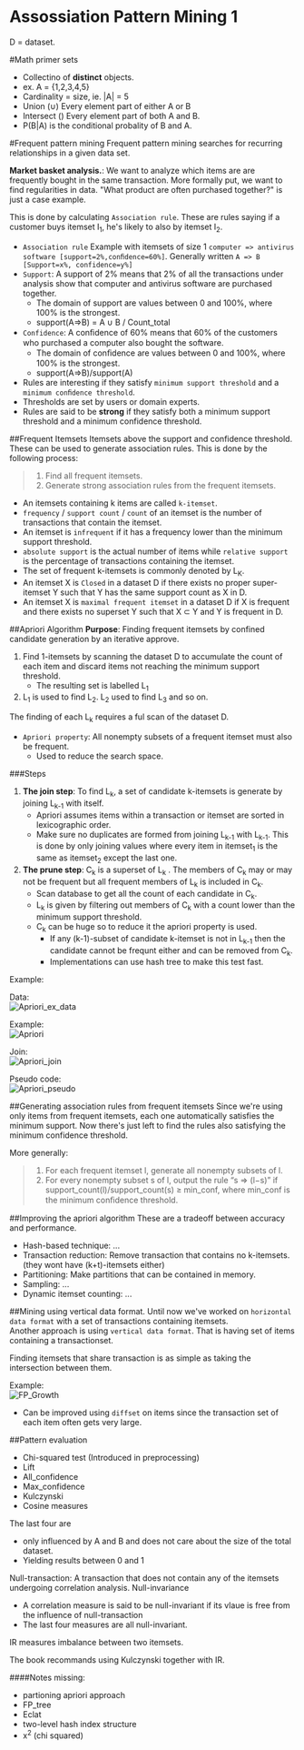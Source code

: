 Assossiation Pattern Mining 1
================

D = dataset.

#Math primer sets
- Collectino of **distinct** objects.
- ex. A = {1,2,3,4,5}
- Cardinality = size, ie. |A| = 5
- Union (∪) Every element part of either A or B
- Intersect () Every element part of both A and B.
- P(B|A) is the conditional probality of B and A.


#Frequent pattern mining
Frequent pattern mining searches for recurring relationships in a given data set.

**Market basket analysis.**: We want to analyze which items are are frequently bought in the same transaction.
More formally put, we want to find regularities in data. "What product are often purchased together?" is just a case example.

 This is done by calculating `Association rule`.
These are rules saying if a customer buys itemset I<sub>1</sub>, he's likely to also by itemset I<sub>2</sub>.

- `Association rule` Example with itemsets of size 1 `computer => antivirus software [support=2%,conﬁdence=60%]`. Generally written `A => B [Support=x%, confidence=y%]`
- `Support`:  A support of 2% means that 2% of all the transactions under analysis show that computer and antivirus software are purchased together.
    - The domain of support are values between 0 and 100%, where 100% is the strongest.
    - support(A=>B) = A ∪ B / Count_total
- `Confidence`:  A conﬁdence of 60% means that 60% of the customers who purchased a computer also bought the software.
    - The domain of conﬁdence are values between 0 and 100%, where 100% is the strongest.
    - support(A=>B)/support(A)
- Rules are interesting if they satisfy  `minimum support threshold` and a `minimum conﬁdence threshold`.
- Thresholds are set by users or domain experts. 
- Rules are said to be **strong** if they satisfy both a minimum support threshold and a minimum confidence threshold.

##Frequent Itemsets
Itemsets above the support and confidence threshold. These can be used to generate association rules. This is done by the following process:

>1. Find all frequent itemsets.
>2. Generate strong association rules from the frequent itemsets. 

- An itemsets containing k items are called `k-itemset`.
- `frequency` / `support count` / `count` of an itemset is the number of transactions that contain the itemset.
- An itemset is `infrequent` if it has a frequency lower than the minimum support threshold. 
- `absolute support` is the actual number of items while `relative support` is the percentage of transactions containing the itemset.
- The set of frequent k-itemsets is commonly denoted by L<sub>K</sub>.
- An itemset X is `Closed` in a dataset D if there exists no proper super-itemset Y such that Y has the same support count as X in D.
- An itemset X is `maximal frequent itemset` in a dataset D if X is frequent and there exists no superset Y such that X ⊂ Y and Y is frequent in D.
 
##Apriori Algorithm
**Purpose**: Finding frequent itemsets by confined candidate generation by an iterative approve.


1. Find 1-itemsets by scanning the dataset D to accumulate the count of each item and discard items not reaching the minimum support threshold.
    - The resulting set is labelled L<sub>1</sub>
2. L<sub>1</sub> is used to find L<sub>2</sub>. L<sub>2</sub> used to find L<sub>3</sub> and so on.

The finding of each L<sub>k</sub> requires a ful scan of the dataset D.
  
- `Apriori property`: All nonempty subsets of a frequent itemset must also be frequent.
    -  Used to reduce the search space. 

###Steps

1. **The join step**: To find L<sub>k</sub>, a set of candidate k-itemsets is generate by joining L<sub>k-1</sub> with itself.
    - Apriori assumes items within a transaction or itemset are sorted in lexicographic order.
    - Make sure no duplicates are formed from joining L<sub>k-1</sub> with L<sub>k-1</sub>. This is done by only joining values where every item in itemset<sub>1</sub> is the same as itemset<sub>2</sub> except the last one.
2. **The prune step**: C<sub>k</sub> is a superset of L<sub>k</sub> . The members of C<sub>k</sub> may or may not be frequent but all frequent members of L<sub>k</sub> is included in C<sub>k</sub>.
    - Scan database to get all the count of each candidate in C<sub>k</sub>.
    - L<sub>k</sub> is given by filtering out members of C<sub>k</sub> with a count lower than the minimum support threshold.
    - C<sub>k</sub> can be huge so to reduce it the apriori property is used.
        - If any (k-1)-subset of candidate k-itemset is not in L<sub>k-1</sub> then the candidate cannot be frequnt either and can be removed from C<sub>k</sub>.
        - Implementations can use hash tree to make this test fast.
        
Example:

Data:  
![Apriori_ex_data](Images/Apriori_ex_data.PNG "Apriori_ex_data")

Example:  
![Apriori](Images/Apriori.PNG "Apriori")

Join:  
![Apriori_join](Images/Apriori_join.PNG "Apriori_join")

Pseudo code:  
![Apriori_pseudo](Images/Apriori_pseudo.PNG "Apriori_pseudo")


##Generating association rules from frequent itemsets
Since we're using only items from frequent itemsets, each one automatically satisfies the minimum support. 
Now there's just left to find the rules also satisfying the minimum confidence threshold. 

More generally:
>1. For each frequent itemset l, generate all nonempty subsets of l.
>2. For every nonempty subset s of l, output the rule “s => (l−s)” if support_count(l)/support_count(s) ≥ min_conf, where min_conf is the minimum conﬁdence threshold.

##Improving the apriori algorithm
These are a tradeoff between accuracy and performance.

- Hash-based technique: ...
- Transaction reduction: Remove transaction that contains no k-itemsets. (they wont have (k+t)-itemsets either)
- Partitioning: Make partitions that can be contained in memory.
- Sampling: ...
- Dynamic itemset counting: ...

##Mining using vertical data format.
Until now we've worked on `horizontal data format` with a set of transactions containing itemsets.  
Another approach is using `vertical data format`. That is having set of items containing a transactionset.

Finding itemsets that share transaction is as simple as taking the intersection between them.

Example:  
![FP_Growth](Images/FP_Growth.PNG "FP_Growth")

- Can be improved using `diffset` on items since the transaction set of each item often gets very large. 

##Pattern evaluation
- Chi-squared test (Introduced in preprocessing)
- Lift
- All_confidence
- Max_confidence
- Kulczynski
- Cosine measures

The last four are
- only influenced by A and B and does not care about the size of the total dataset.
- Yielding results between 0 and 1

Null-transaction: A transaction that does not contain any of the itemsets undergoing correlation analysis.
Null-invariance
- A correlation measure is said to be null-invariant if its vlaue is free from the influence of null-transaction
- The last four measures are all null-invariant.

IR measures imbalance between two itemsets.

The book recommands using Kulczynski together with IR.

####Notes missing:
- partioning apriori approach
- FP_tree
- Eclat
- two-level hash index structure
- x<sup>2</sup> (chi squared)


